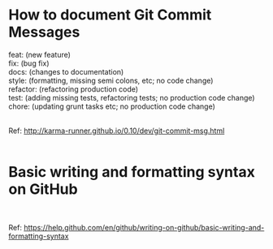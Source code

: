 <h1> How to document Git Commit Messages </h1> 
feat: (new feature) <br>
fix: (bug fix) <br>
docs: (changes to documentation) <br>
style: (formatting, missing semi colons, etc; no code change) <br>
refactor: (refactoring production code) <br>
test: (adding missing tests, refactoring tests; no production code change) <br>
chore: (updating grunt tasks etc; no production code change) <br> <br>

Ref: http://karma-runner.github.io/0.10/dev/git-commit-msg.html <br> <br>


<h1> Basic writing and formatting syntax on GitHub </h1> <br>

Ref: https://help.github.com/en/github/writing-on-github/basic-writing-and-formatting-syntax

